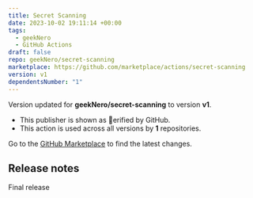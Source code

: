 ```yaml
---
title: Secret Scanning
date: 2023-10-02 19:11:14 +00:00
tags:
  - geekNero
  - GitHub Actions
draft: false
repo: geekNero/secret-scanning
marketplace: https://github.com/marketplace/actions/secret-scanning
version: v1
dependentsNumber: "1"
---
```



Version updated for **geekNero/secret-scanning** to version **v1**.
- This publisher is shown as erified by GitHub.
- This action is used across all versions by **1** repositories.

Go to the [GitHub Marketplace](https://github.com/marketplace/actions/secret-scanning) to find the latest changes.

## Release notes

Final release
